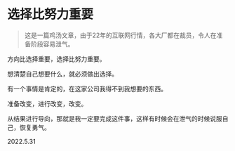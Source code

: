 # 选择比努力重要

> 这是一篇鸡汤文章，由于22年的互联网行情，各大厂都在裁员，令人在准备阶段容易泄气。

方向比选择重要，选择比努力重要。

想清楚自己想要什么，就必须做出选择。

有一个事情是肯定的，在这家公司我得不到我想要的东西。

准备改变，进行改变，改变。

从结果进行导向，那就是我一定要完成这件事，这样有时候会在泄气的时候说服自己，恢复勇气。

2022.5.31
